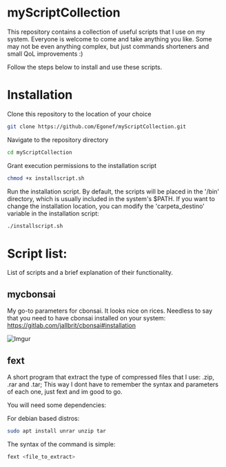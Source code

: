 # myScriptCollection

This repository contains a collection of useful scripts that I use on my system. 
Everyone is welcome to come and take anything you like. 
Some may not be even anything complex, but just commands shorteners and small QoL improvements :) 

Follow the steps below to install and use these scripts.


# Installation


 Clone this repository to the location of your choice
```bash
git clone https://github.com/Egonef/myScriptCollection.git
```
 Navigate to the repository directory
```bash
cd myScriptCollection
```
 Grant execution permissions to the installation script
```bash
chmod +x installscript.sh
```
 Run the installation script.
 By default, the scripts will be placed in the '/bin' directory, which is usually included in the system's $PATH.
 If you want to change the installation location, you can modify the 'carpeta_destino' variable in the installation script:
```bash
./installscript.sh
```

# Script list:

List of scripts and a brief explanation of their functionality.

## mycbonsai

My go-to parameters for cbonsai. It looks nice on rices.
Needless to say that you need to have cbonsai installed on your system: https://gitlab.com/jallbrit/cbonsai#installation




![Imgur](https://i.imgur.com/loGfYQq.png)




## fext

A short program that extract the type of compressed files that I use: .zip, .rar and .tar; This way I dont have to remember the syntax and 
parameters of each one, just fext and im good to go.

You will need some dependencies:

For debian based distros:
```bash
sudo apt install unrar unzip tar
```
The syntax of the command is simple:
```bash
fext <file_to_extract>
```



